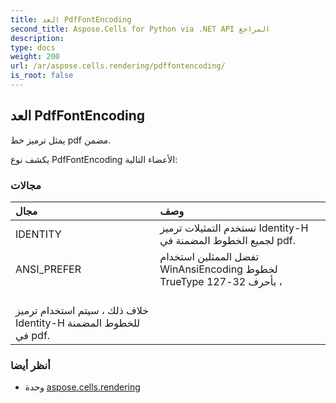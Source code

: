 ```yaml
---
title: العد PdfFontEncoding
second_title: Aspose.Cells for Python via .NET API المراجع
description:
type: docs
weight: 200
url: /ar/aspose.cells.rendering/pdffontencoding/
is_root: false
---
```

##  العد PdfFontEncoding
يمثل ترميز خط pdf مضمن.



يكشف نوع PdfFontEncoding الأعضاء التالية:

###  مجالات
| مجال| وصف|
| :- | :- |
| IDENTITY | تستخدم التمثيلات ترميز Identity-H لجميع الخطوط المضمنة في pdf.|
| ANSI_PREFER | تفضل الممثلين استخدام WinAnsiEncoding لخطوط TrueType بأحرف 32-127 ،<br/> خلاف ذلك ، سيتم استخدام ترميز Identity-H للخطوط المضمنة في pdf.|



###  أنظر أيضا
* وحدة [aspose.cells.rendering](..)
